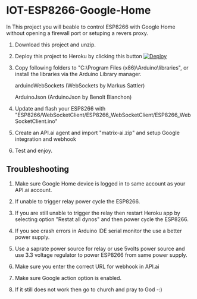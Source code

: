 # IOT-ESP8266-Google-Home



In This project you will beable to control ESP8266 with Google Home without opening a firewall port or setuping a revers proxy.

1. Download this project and unzip.
  
2. Deploy this project to Heroku by clicking this button
    [![Deploy](https://www.herokucdn.com/deploy/button.svg)](https://heroku.com/deploy)
    
3. Copy following folders to "C:\Program Files (x86)\Arduino\libraries", or install the libraries via the Arduino Library manager.

    arduinoWebSockets (WebSockets by Markus Sattler)
  
    ArduinoJson (ArduinoJson by Benolt Blanchon)
    
4. Update and flash your ESP8266 with "ESP8266/WebSocketClient/ESP8266_WebSocketClient/ESP8266_WebSocketClient.ino"

5. Create an API.ai agent and import "matrix-ai.zip"  and setup Google integration and webhook

6. Test and enjoy.


## Troubleshooting

1. Make sure Google Home device is logged in to same account as your API.ai account.

2. If unable to trigger relay power cycle the ESP8266.

3. If you are still unable to trigger the relay then restart Heroku app by selecting option "Restat all dynos" and then power cycle the ESP8266.

3. If you see crash errors in Arduino IDE serial monitor the use a better power supply.

4. Use a saprate power source for relay or use 5volts power source and use 3.3 voltage regulator to power ESP8266 from same power supply.

5. Make sure you enter the correct URL for webhook in API.ai

6. Make sure Google action option is enabled.

7. If it still does not work then go to church and pray to God -:)
